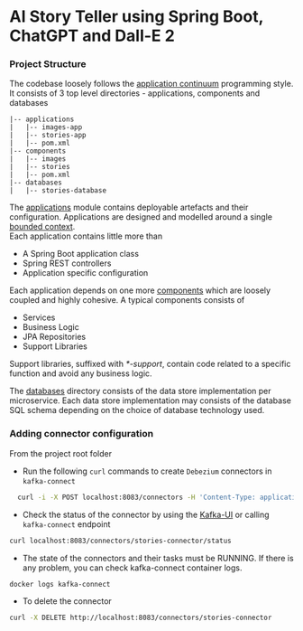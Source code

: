 # AI Story Teller using Spring Boot, ChatGPT and Dall-E 2 

### Project Structure 

The codebase loosely follows the [application continuum](https://www.appcontinuum.io/) programming style. It consists of 3 top level directories - applications, components and databases


```
|-- applications
|   |-- images-app
|   |-- stories-app
|   |-- pom.xml
|-- components
|   |-- images
|   |-- stories
|   |-- pom.xml
|-- databases
|   |-- stories-database
```

The [applications](./applications) module contains deployable artefacts and their configuration. Applications are designed and modelled around a single [bounded context](https://martinfowler.com/bliki/BoundedContext.html).  
Each application contains little more than 
- A Spring Boot application class
- Spring REST controllers
- Application specific configuration

Each application depends on one more [components](./components) which are loosely coupled and highly cohesive.
A typical components consists of

- Services
- Business Logic
- JPA Repositories
- Support Libraries

Support libraries, suffixed with _*-support_, contain code related to a specific function and avoid any business logic.

The [databases](./databases) directory consists of the data store implementation per microservice. Each data store implementation may consists of the database SQL schema depending on the choice of database technology used.


### Adding connector configuration

From the project root folder

- Run the following `curl` commands to create `Debezium` connectors in `kafka-connect`

```bash
  curl -i -X POST localhost:8083/connectors -H 'Content-Type: application/json' -d @connectors/stories-connector.json
```

- Check the status of the connector by using the [Kafka-UI](http://localhost:8087) or calling `kafka-connect` endpoint

```bash
curl localhost:8083/connectors/stories-connector/status
```

- The state of the connectors and their tasks must be RUNNING. If there is any problem, you can check kafka-connect container logs.

```bash
docker logs kafka-connect
```

- To delete the connector

```bash
curl -X DELETE http://localhost:8083/connectors/stories-connector 
```